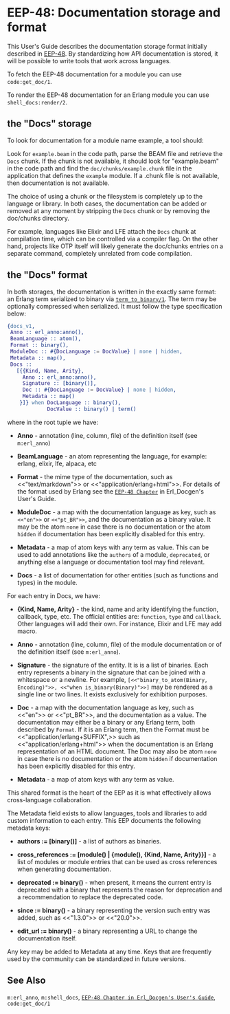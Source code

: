 <!--
%CopyrightBegin%

Copyright Ericsson AB 2023. All Rights Reserved.

Licensed under the Apache License, Version 2.0 (the "License");
you may not use this file except in compliance with the License.
You may obtain a copy of the License at

    http://www.apache.org/licenses/LICENSE-2.0

Unless required by applicable law or agreed to in writing, software
distributed under the License is distributed on an "AS IS" BASIS,
WITHOUT WARRANTIES OR CONDITIONS OF ANY KIND, either express or implied.
See the License for the specific language governing permissions and
limitations under the License.

%CopyrightEnd%
-->
# EEP-48: Documentation storage and format

This User's Guide describes the documentation storage format initially described
in [EEP-48](https://www.erlang.org/erlang-enhancement-proposals/eep-0048.html).
By standardizing how API documentation is stored, it will be possible to write
tools that work across languages.

To fetch the EEP-48 documentation for a module you can use `code:get_doc/1`.

To render the EEP-48 documentation for an Erlang module you can use
`shell_docs:render/2`.

## the "Docs" storage

To look for documentation for a module name example, a tool should:

Look for `example.beam` in the code path, parse the BEAM file and retrieve the
`Docs` chunk. If the chunk is not available, it should look for "example.beam"
in the code path and find the `doc/chunks/example.chunk` file in the application
that defines the `example` module. If a .chunk file is not available, then
documentation is not available.

The choice of using a chunk or the filesystem is completely up to the language
or library. In both cases, the documentation can be added or removed at any
moment by stripping the `Docs` chunk or by removing the doc/chunks directory.

For example, languages like Elixir and LFE attach the `Docs` chunk at
compilation time, which can be controlled via a compiler flag. On the other
hand, projects like OTP itself will likely generate the doc/chunks entries on a
separate command, completely unrelated from code compilation.

## the "Docs" format

In both storages, the documentation is written in the exactly same format: an
Erlang term serialized to binary via
[`term_to_binary/1`](`erlang:term_to_binary/1`). The term may be optionally
compressed when serialized. It must follow the type specification below:

```erlang
{docs_v1,
 Anno :: erl_anno:anno(),
 BeamLanguage :: atom(),
 Format :: binary(),
 ModuleDoc :: #{DocLanguage := DocValue} | none | hidden,
 Metadata :: map(),
 Docs ::
   [{{Kind, Name, Arity},
     Anno :: erl_anno:anno(),
     Signature :: [binary()],
     Doc :: #{DocLanguage := DocValue} | none | hidden,
     Metadata :: map()
    }]} when DocLanguage :: binary(),
             DocValue :: binary() | term()
```

where in the root tuple we have:

- **Anno** - annotation (line, column, file) of the definition itself (see
  `m:erl_anno`)

- **BeamLanguage** - an atom representing the language, for example: erlang,
  elixir, lfe, alpaca, etc

- **Format** - the mime type of the documentation, such as <<"text/markdown">>
  or <<"application/erlang+html">>. For details of the format used by Erlang see
  the [`EEP-48 Chapter`](`e:erl_docgen:doc_storage.md`) in Erl_Docgen's User's
  Guide.

- **ModuleDoc** - a map with the documentation language as key, such as
  `<<"en">>` or `<<"pt_BR">>`, and the documentation as a binary value. It may
  be the atom `none` in case there is no documentation or the atom `hidden` if
  documentation has been explicitly disabled for this entry.

- **Metadata** - a map of atom keys with any term as value. This can be used to
  add annotations like the `authors` of a module, `deprecated`, or anything else
  a language or documentation tool may find relevant.

- **Docs** - a list of documentation for other entities (such as functions and
  types) in the module.

For each entry in Docs, we have:

- **\{Kind, Name, Arity\}** - the kind, name and arity identifying the function,
  callback, type, etc. The official entities are: `function`, `type` and
  `callback`. Other languages will add their own. For instance, Elixir and LFE
  may add macro.

- **Anno** - annotation (line, column, file) of the module documentation or of
  the definition itself (see `m:erl_anno`).

- **Signature** - the signature of the entity. It is is a list of binaries. Each
  entry represents a binary in the signature that can be joined with a
  whitespace or a newline. For example,
  `[<<"binary_to_atom(Binary, Encoding)">>, <<"when is_binary(Binary)">>]` may
  be rendered as a single line or two lines. It exists exclusively for
  exhibition purposes.

- **Doc** - a map with the documentation language as key, such as <<"en">> or
  <<"pt_BR">>, and the documentation as a value. The documentation may either be
  a binary or any Erlang term, both described by `Format`. If it is an Erlang
  term, then the Format must be <<"application/erlang+SUFFIX",>> such as
  <<"application/erlang+html">> when the documentation is an Erlang
  representation of an HTML document. The Doc may also be atom `none` in case
  there is no documentation or the atom `hidden` if documentation has been
  explicitly disabled for this entry.

- **Metadata** - a map of atom keys with any term as value.

This shared format is the heart of the EEP as it is what effectively allows
cross-language collaboration.

The Metadata field exists to allow languages, tools and libraries to add custom
information to each entry. This EEP documents the following metadata keys:

- **authors := \[binary()]** - a list of authors as binaries.

- **cross_references := \[module() | \{module(), \{Kind, Name, Arity\}\}]** - a
  list of modules or module entries that can be used as cross references when
  generating documentation.

- **deprecated := binary()** - when present, it means the current entry is
  deprecated with a binary that represents the reason for deprecation and a
  recommendation to replace the deprecated code.

- **since := binary()** - a binary representing the version such entry was
  added, such as <<"1.3.0">> or <<"20.0">>.

- **edit_url := binary()** - a binary representing a URL to change the
  documentation itself.

Any key may be added to Metadata at any time. Keys that are frequently used by
the community can be standardized in future versions.

## See Also

`m:erl_anno`, `m:shell_docs`,
[`EEP-48 Chapter in Erl_Docgen's User's Guide`](`e:erl_docgen:doc_storage.md`),
`code:get_doc/1`
